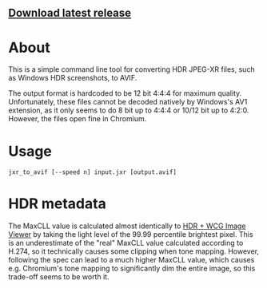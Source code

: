 ## [Download latest release](https://github.com/ledoge/jxr_to_avif/releases/latest/download/release.zip)

# About
This is a simple command line tool for converting HDR JPEG-XR files, such as Windows HDR screenshots, to AVIF.

The output format is hardcoded to be 12 bit 4:4:4 for maximum quality. Unfortunately, these files cannot be decoded natively by Windows's AV1 extension, as it only seems to do 8 bit up to 4:4:4 or 10/12 bit up to 4:2:0. However, the files open fine in Chromium.

# Usage
```
jxr_to_avif [--speed n] input.jxr [output.avif]
```

# HDR metadata
The MaxCLL value is calculated almost identically to [HDR + WCG Image Viewer](https://github.com/13thsymphony/HDRImageViewer) by taking the light level of the 99.99 percentile brightest pixel. This is an underestimate of the "real" MaxCLL value calculated according to H.274, so it technically causes some clipping when tone mapping. However, following the spec can lead to a much higher MaxCLL value, which causes e.g. Chromium's tone mapping to significantly dim the entire image, so this trade-off seems to be worth it.
